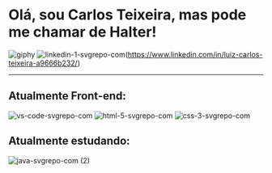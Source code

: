 # Olá, sou Carlos Teixeira, mas pode me chamar de **Halter**!
![giphy](https://user-images.githubusercontent.com/101679144/233903529-8260a593-2355-4391-881c-f260c4f04d76.gif)
![linkedin-1-svgrepo-com](https://user-images.githubusercontent.com/101679144/233905777-086b2d2d-f2db-4b63-a93b-55cae649a858.svg)(https://www.linkedin.com/in/luiz-carlos-teixeira-a9666b232/)
****************************************
## Atualmente Front-end:
![vs-code-svgrepo-com](https://user-images.githubusercontent.com/101679144/233904359-b06eab26-09a0-48f0-980e-bba4971411f0.svg) ![html-5-svgrepo-com](https://user-images.githubusercontent.com/101679144/233904385-e9d3a44e-6593-43ee-84c8-941612f2eeca.svg) ![css-3-svgrepo-com](https://user-images.githubusercontent.com/101679144/233904416-a35c0e5c-99fb-4626-8913-9d214550b7b9.svg) 
## Atualmente estudando:
![java-svgrepo-com (2)](https://github.com/HalterDevTi/HalterDevTi/assets/101679144/5a525b39-6a50-479b-9bf4-874e7a8dafed)
